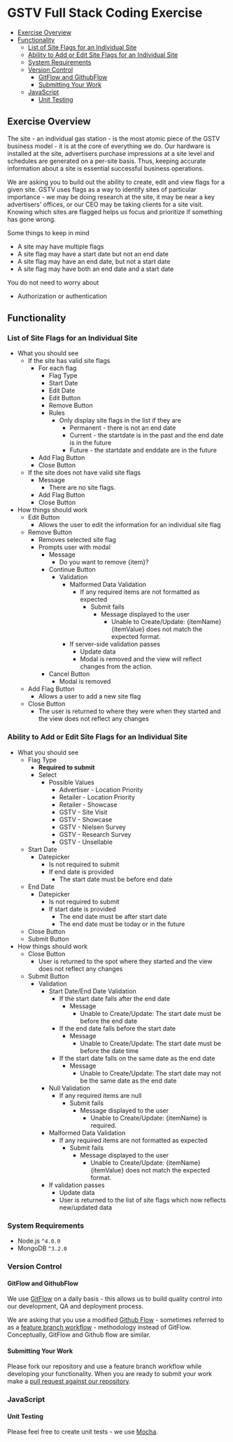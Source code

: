 # GSTV Full Stack Coding Exercise

<!-- TOC depthFrom:2 depthTo:6 withLinks:1 updateOnSave:1 orderedList:0 -->

- [Exercise Overview](#exercise-overview)
- [Functionality](#functionality)
	- [List of Site Flags for an Individual Site](#list-of-site-flags-for-an-individual-site)
	- [Ability to Add or Edit Site Flags for an Individual Site](#ability-to-add-or-edit-site-flags-for-an-individual-site)
	- [System Requirements](#system-requirements)
	- [Version Control](#version-control)
		- [GitFlow and GithubFlow](#gitflow-and-githubflow)
		- [Submitting Your Work](#submitting-your-work)
	- [JavaScript](#javascript)
		- [Unit Testing](#unit-testing)

<!-- /TOC -->

## Exercise Overview
The site - an individual gas station - is the most atomic piece of the GSTV business model - it is at the core of everything we do. Our hardware is installed at the site, advertisers purchase impressions at a site level and schedules are generated on a per-site basis. Thus, keeping accurate information about a site is essential successful business operations.

We are asking you to build out the ability to create, edit and view flags for a given site. GSTV uses flags as a way to identify sites of particular importance - we may be doing research at the site, it may be near a key advertisers' offices, or our CEO may be taking clients for a site visit. Knowing which sites are flagged helps us focus and prioritize if something has gone wrong.

Some things to keep in mind
* A site may have multiple flags
* A site flag may have a start date but not an end date
* A site flag may have an end date, but not a start date
* A site flag may have both an end date and a start date

You do not need to worry about
* Authorization or authentication

## Functionality
### List of Site Flags for an Individual Site
* What you should see
    * If the site has valid site flags
        * For each flag
            * Flag Type
            * Start Date
            * Edit Date
            * Edit Button
            * Remove Button
            * Rules
                * Only display site flags in the list if they are
                    * Permanent - there is not an end date
                    * Current - the startdate is in the past and the end date is in the future
                    * Future - the startdate and enddate are in the future
        * Add Flag Button
        * Close Button
    * If the site does not have valid site flags
        * Message
            * There are no site flags.
        * Add Flag Button
        * Close Button
* How things should work
    * Edit Button
        * Allows the user to edit the information for an individual site flag
    * Remove Button
        * Removes selected site flag
        * Prompts user with modal
            * Message
                * Do you want to remove {item}?
            * Continue Button
                * Validation
                  - Malformed Data Validation
                    - If any required items are not formatted as expected
                      - Submit fails
                        - Message displayed to the user
                          - Unable to Create/Update: {itemName} {itemValue} does not match the expected format.
                  * If server-side validation passes
                    * Update data
                    * Modal is removed and the view will reflect changes from the action.
            * Cancel Button
                * Modal is removed
    * Add Flag Button
        * Allows a user to add a new site flag
    * Close Button
        * The user is returned to where they were when they started and the view does not reflect any changes

### Ability to Add or Edit Site Flags for an Individual Site
* What you should see
    * Flag Type
        * **Required to submit**
        * Select
            * Possible Values
                * Advertiser - Location Priority
                * Retailer - Location Priority
                * Retailer - Showcase
                * GSTV - Site Visit
                * GSTV - Showcase
                * GSTV - Nielsen Survey
                * GSTV - Research Survey
                * GSTV - Unsellable
    * Start Date
        * Datepicker
            * Is not required to submit
            * If end date is provided
                * The start date must be before end date
    * End Date
        * Datepicker
            * Is not required to submit
            * If start date is provided
                * The end date must be after start date
                * The end date must be today or in the future
    * Close Button
    * Submit Button
* How things should work
    * Close Button
        * User is returned to the spot where they started and the view does not reflect any changes
    * Submit Button
        * Validation
          - Start Date/End Date Validation
            - If the start date falls after the end date
              - Message
                - Unable to Create/Update: The start date must be before the end date
            - If the end date falls before the start date
              - Message
                - Unable to Create/Update: The start date must be before the date time
            - If the start date falls on the same date as the end date
              - Message
                - Unable to Create/Update: The start date may not be the same date as the end date
          - Null Validation
            - If any required items are null
              - Submit fails
                - Message displayed to the user
                  - Unable to Create/Update: {itemName} is required.
          - Malformed Data Validation
            - If any required items are not formatted as expected
              - Submit fails
                - Message displayed to the user
                  - Unable to Create/Update: {itemName} {itemValue} does not match the expected format.
          * If validation passes
            * Update data
            * User is returned to the list of site flags which now reflects new/updated data

### System Requirements
* Node.js `^4.0.0`
* MongoDB `^3.2.0`

### Version Control
#### GitFlow and GithubFlow
We use [GitFlow](https://www.atlassian.com/git/tutorials/comparing-workflows/gitflow-workflow/) on a daily basis - this allows us to build quality control into our development, QA and deployment process.

We are asking that you use a modified [Github Flow](https://guides.github.com/introduction/flow/) - sometimes referred to as a [feature branch workflow](https://www.atlassian.com/git/tutorials/comparing-workflows/feature-branch-workflow) - methodology instead of GitFlow. Conceptually, GitFlow and Github flow are similar.

#### Submitting Your Work
Please fork our repository and use a feature branch workflow while developing your functionality. When you are ready to submit your work make a [pull request against our repository](https://help.github.com/articles/using-pull-requests/).

### JavaScript
#### Unit Testing
Please feel free to create unit tests - we use [Mocha](https://github.com/mochajs/mocha).
